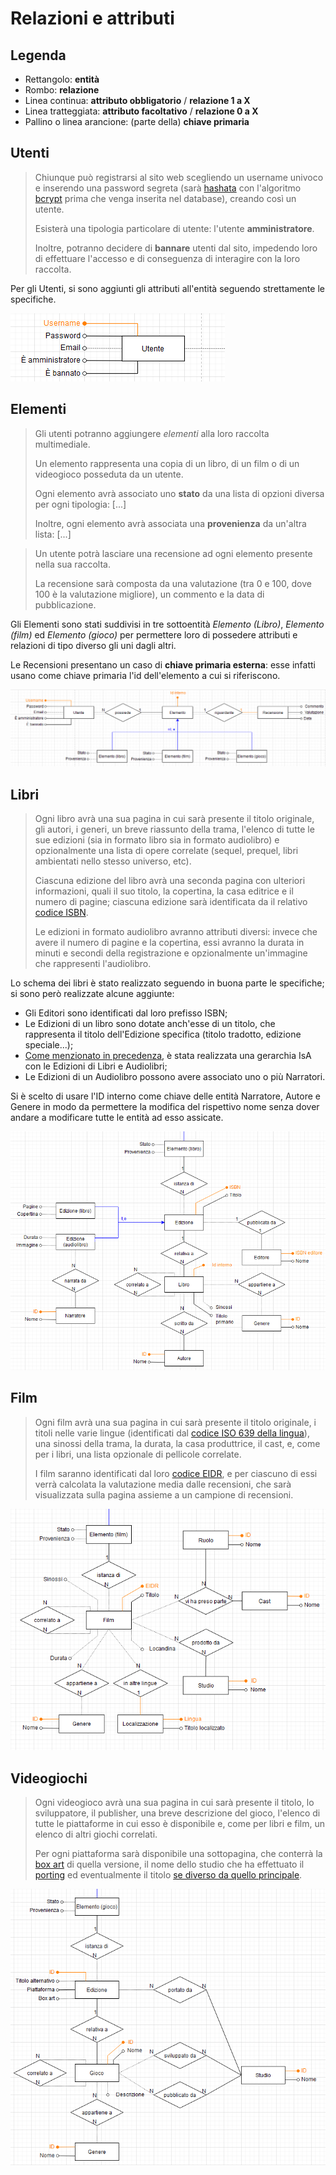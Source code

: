 # Relazioni e attributi

## Legenda

- Rettangolo: **entità**
- Rombo: **relazione**
- Linea continua: **attributo obbligatorio** / **relazione 1 a X**
- Linea tratteggiata: **attributo facoltativo** / **relazione 0 a X**
- Pallino o linea arancione: (parte della) **chiave primaria**

## Utenti

> Chiunque può registrarsi al sito web scegliendo un username univoco e inserendo una password segreta (sarà [hashata](https://it.wikipedia.org/wiki/Funzione_di_hash) con l'algoritmo [bcrypt](https://it.wikipedia.org/wiki/Bcrypt) prima che venga inserita nel database), creando così un utente.
>
> Esisterà una tipologia particolare di utente: l'utente **amministratore**.
> 
> Inoltre, potranno decidere di __bannare__ utenti dal sito, impedendo loro di effettuare l'accesso e di conseguenza di interagire con la loro raccolta.

Per gli Utenti, si sono aggiunti gli attributi all'entità seguendo strettamente le specifiche. 

![](img/3-4-relazioni/utente.png)

## Elementi

> Gli utenti potranno aggiungere _elementi_ alla loro raccolta multimediale.
>
> Un elemento rappresenta una copia di un libro, di un film o di un videogioco posseduta da un utente.
>
> Ogni elemento avrà associato uno **stato** da una lista di opzioni diversa per ogni tipologia: [...]
>
> Inoltre, ogni elemento avrà associata una **provenienza** da un'altra lista: [...]

> Un utente potrà lasciare una recensione ad ogni elemento presente nella sua raccolta.
>
> La recensione sarà composta da una valutazione (tra 0 e 100, dove 100 è la valutazione migliore), un commento e la data di pubblicazione.

Gli Elementi sono stati suddivisi in tre sottoentità _Elemento (Libro)_, _Elemento (film)_ ed _Elemento (gioco)_ per permettere loro di possedere attributi e relazioni di tipo diverso gli uni dagli altri.

Le Recensioni presentano un caso di **chiave primaria esterna**: esse infatti usano come chiave primaria l'id dell'elemento a cui si riferiscono. 

![](img/3-4-relazioni/elemento.png)

## Libri

> Ogni libro avrà una sua pagina in cui sarà presente il titolo originale, gli autori, i generi, un breve riassunto della trama, l'elenco di tutte le sue edizioni (sia in formato libro sia in formato audiolibro) e opzionalmente una lista di opere correlate (sequel, prequel, libri ambientati nello stesso universo, etc).
> 
> Ciascuna edizione del libro avrà una seconda pagina con ulteriori informazioni, quali il suo titolo, la copertina, la casa editrice e il numero di pagine; ciascuna edizione sarà identificata da il relativo [codice ISBN](https://it.wikipedia.org/wiki/ISBN).
> 
> Le edizioni in formato audiolibro avranno attributi diversi: invece che avere il numero di pagine e la copertina, essi avranno la durata in minuti e secondi della registrazione e opzionalmente un'immagine che rappresenti l'audiolibro.

Lo schema dei libri è stato realizzato seguendo in buona parte le specifiche; si sono però realizzate alcune aggiunte:
- Gli Editori sono identificati dal loro prefisso ISBN;
- Le Edizioni di un libro sono dotate anch'esse di un titolo, che rappresenta il titolo dell'Edizione specifica (titolo tradotto, edizione speciale...);
- [Come menzionato in precedenza](3-2-gerarchie.md), è stata realizzata una gerarchia IsA con le Edizioni di Libri e Audiolibri;
- Le Edizioni di un Audiolibro possono avere associato uno o più Narratori.

Si è scelto di usare l'ID interno come chiave delle entità Narratore, Autore e Genere in modo da permettere la modifica del rispettivo nome senza dover andare a modificare tutte le entità ad esso assicate.

![](img/3-4-relazioni/libri.png)

## Film

> Ogni film avrà una sua pagina in cui sarà presente il titolo originale, i titoli nelle varie lingue (identificati dal [codice ISO 639 della lingua](https://en.wikipedia.org/wiki/List_of_ISO_639-1_codes)), una sinossi della trama, la durata, la casa produttrice, il cast, e, come per i libri, una lista opzionale di pellicole correlate.
> 
> I film saranno identificati dal loro [codice EIDR](https://ui.eidr.org/search), e per ciascuno di essi verrà calcolata la valutazione media dalle recensioni, che sarà visualizzata sulla pagina assieme a un campione di recensioni.

<!--TODO-->

![](img/3-4-relazioni/film.png)

## Videogiochi

> Ogni videogioco avrà una sua pagina in cui sarà presente il titolo, lo sviluppatore, il publisher, una breve descrizione del gioco, l'elenco di tutte le piattaforme in cui esso è disponibile e, come per libri e film, un elenco di altri giochi correlati.
> 
> Per ogni piattaforma sarà disponibile una sottopagina, che conterrà la [box art](https://vgboxart.com/) di quella versione, il nome dello studio che ha effettuato il [porting](https://en.wikipedia.org/wiki/Porting#Porting_of_video_games) ed eventualmente il titolo [se diverso da quello principale](https://it.wikipedia.org/wiki/Payday_2#Crimewave_Edition). 

<!--TODO-->

![](img/3-4-relazioni/giochi.png)
